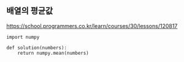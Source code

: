 ## 배열의 평균값
https://school.programmers.co.kr/learn/courses/30/lessons/120817

```pu
import numpy

def solution(numbers):
    return numpy.mean(numbers)
```